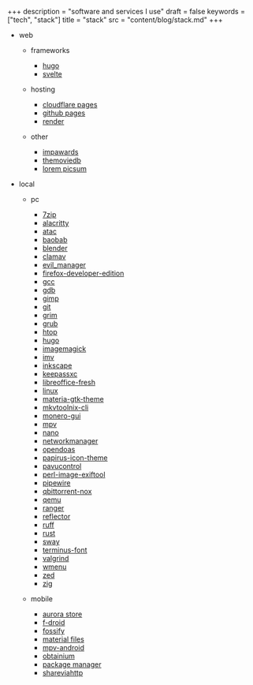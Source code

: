 +++
description = "software and services I use"
draft = false
keywords = ["tech", "stack"]
title = "stack"
src = "content/blog/stack.md"
+++

- web
  - frameworks
    - [hugo](https://gohugo.io/)
    - [svelte](https://svelte.dev/)

  - hosting
    - [cloudflare pages](https://pages.cloudflare.com/)
    - [github pages](https://pages.github.com/)
    - [render](https://render.com/)

  - other
    - [impawards](http://www.impawards.com/)
    - [themoviedb](https://www.themoviedb.org/)
    - [lorem picsum](https://picsum.photos/)

- local
  - pc
    - [7zip](https://www.7-zip.org)
    - [alacritty](https://github.com/alacritty/alacritty)
    - [atac](https://github.com/Julien-cpsn/ATAC)
    - [baobab](https://apps.gnome.org/Baobab)
    - [blender](https://www.blender.org)
    - [clamav](https://www.clamav.net/)
    - [evil_manager](https://codeberg.org/7m45h/evil_manager)
    - [firefox-developer-edition](https://www.mozilla.org/firefox/developer/)
    - [gcc](https://gcc.gnu.org/)
    - [gdb](https://www.gnu.org/software/gdb/)
    - [gimp](https://www.gimp.org/)
    - [git](https://git-scm.com/)
    - [grim](https://gitlab.freedesktop.org/emersion/grim)
    - [grub](https://www.gnu.org/software/grub/)
    - [htop](https://htop.dev/)
    - [hugo](https://gohugo.io/)
    - [imagemagick](https://www.imagemagick.org/)
    - [imv](https://sr.ht/~exec64/imv/)
    - [inkscape](https://inkscape.org/)
    - [keepassxc](https://keepassxc.org/)
    - [libreoffice-fresh](https://www.libreoffice.org/)
    - [linux](https://github.com/archlinux/linux)
    - [materia-gtk-theme](https://github.com/nana-4/materia-theme)
    - [mkvtoolnix-cli](https://mkvtoolnix.download/)
    - [monero-gui](https://getmonero.org/)
    - [mpv](https://mpv.io/)
    - [nano](https://www.nano-editor.org)
    - [networkmanager](https://networkmanager.dev/)
    - [opendoas](https://github.com/Duncaen/OpenDoas)
    - [papirus-icon-theme](https://github.com/PapirusDevelopmentTeam/papirus-icon-theme)
    - [pavucontrol](https://freedesktop.org/software/pulseaudio/pavucontrol/)
    - [perl-image-exiftool](https://exiftool.org/)
    - [pipewire](https://pipewire.org)
    - [qbittorrent-nox](https://www.qbittorrent.org)
    - [qemu](https://www.qemu.org/)
    - [ranger](https://ranger.github.io)
    - [reflector](https://xyne.dev/projects/reflector)
    - [ruff](https://github.com/astral-sh/ruff)
    - [rust](https://www.rust-lang.org/)
    - [sway](https://swaywm.org/)
    - [terminus-font](http://terminus-font.sourceforge.net/)
    - [valgrind](https://valgrind.org/)
    - [wmenu](https://codeberg.org/adnano/wmenu)
    - [zed](https://zed.dev)
    - [zig](https://ziglang.org/)

  - mobile
    - [aurora store](https://auroraoss.com/)
    - [f-droid](https://f-droid.org/en/)
    - [fossify](https://www.fossify.org/)
    - [material files](https://github.com/zhanghai/MaterialFiles)
    - [mpv-android](https://github.com/mpv-android/mpv-android)
    - [obtainium](https://obtainium.imranr.dev/)
    - [package manager](https://smartpack.github.io/PackageManager/)
    - [shareviahttp](https://github.com/marcosdiez/shareviahttp)
